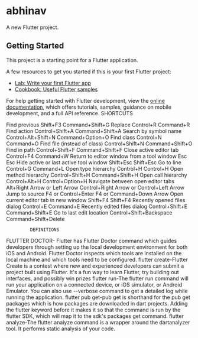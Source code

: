 # abhinav

A new Flutter project.

## Getting Started

This project is a starting point for a Flutter application.

A few resources to get you started if this is your first Flutter project:

- [Lab: Write your first Flutter app](https://docs.flutter.dev/get-started/codelab)
- [Cookbook: Useful Flutter samples](https://docs.flutter.dev/cookbook)

For help getting started with Flutter development, view the
[online documentation](https://docs.flutter.dev/), which offers tutorials,
samples, guidance on mobile development, and a full API reference.
              SHORTCUTS
              
Find previous    Shift+F3    Command+Shift+G
Replace    Control+R    Command+R
Find action    Control+Shift+A    Command+Shift+A
Search by symbol name    Control+Alt+Shift+N    Command+Option+O
Find class    Control+N    Command+O
Find file (instead of class)    Control+Shift+N    Command+Shift+O
Find in path    Control+Shift+F    Command+Shift+F
Close active editor tab    Control+F4    Command+W
Return to editor window from a tool window    Esc    Esc
Hide active or last active tool window    Shift+Esc    Shift+Esc
Go to line    Control+G    Command+L
Open type hierarchy    Control+H    Control+H
Open method hierarchy    Control+Shift+H    Command+Shift+H
Open call hierarchy    Control+Alt+H    Control+Option+H
Navigate between open editor tabs    Alt+Right Arrow or Left Arrow    Control+Right Arrow or Control+Left Arrow
Jump to source    F4 or Control+Enter    F4 or Command+Down Arrow
Open current editor tab in new window    Shift+F4    Shift+F4
Recently opened files dialog    Control+E    Command+E
Recently edited files dialog    Control+Shift+E    Command+Shift+E
Go to last edit location    Control+Shift+Backspace    Command+Shift+Delete


             DEFINITIONS
FLUTTER DOCTOR- Flutter has Flutter Doctor command which guides developers through setting up the local development environment for both iOS and Android. Flutter Doctor inspects which tools are installed on the local machine and which tools need to be configured.
flutter create-Flutter Create is a contest where new and experienced developers can submit a project built using Flutter. It's a fun way to learn Flutter, try building out interfaces, and possibly win prizes
flutter run-The flutter run command will run your application on a connected device, or iOS simulator, or Android Emulator. You can also use --verbose command to get a detailed log while running the application.
flutter pub get-pub get is shorthand for the pub get packages which is how packages are downloaded in dart projects. Adding the flutter keyword before it makes it so that the command is run by the flutter SDK, which will map it to the sdk's packages get command.
flutter analyze-The flutter analyze command is a wrapper around the dartanalyzer tool. It performs static analysis of your code. 
